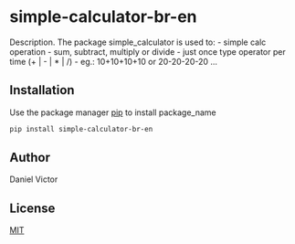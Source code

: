# simple-calculator-br-en

Description. 
The package simple_calculator is used to:
	- simple calc operation
	- sum, subtract, multiply or divide
	- just once type operator per time (+ | - | * | /)
	- eg.: 10+10+10+10 or 20-20-20-20 ...

## Installation

Use the package manager [pip](https://pip.pypa.io/en/stable/) to install package_name

```bash
pip install simple-calculator-br-en
```

## Author
Daniel Victor

## License
[MIT](https://choosealicense.com/licenses/mit/)